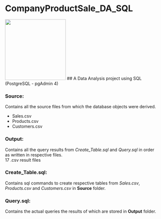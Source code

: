 # CompanyProductSale_DA_SQL
<img src="https://uxwing.com/wp-content/themes/uxwing/download/business-professional-services/company-enterprise-icon.png" width=200 height=200>
## A Data Analysis project using SQL (PostgreSQL - pgAdmin 4)

### Source:
Contains all the source files from which the database objects were derived. <br>
* Sales.csv <br>
* Products.csv <br>
* Customers.csv

### Output:
Contains all the query results from *Create_Table.sql* and *Query.sql* in order as written in respective files. <br>
17 .csv result files

### Create_Table.sql:
Contains sql commands to create respective tables from *Sales.csv*, *Products.csv* and *Customers.csv* in **Source** folder.

### Query.sql:
Contains the actual queries the results of which are stored in **Output** folder.
